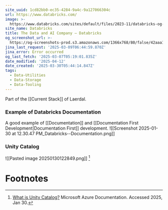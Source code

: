 ```yaml
---
site_uuid: 1cd82bb0-ec35-4284-9a4c-9a127066304c
url: https://www.databricks.com/
image: >-
  https://www.databricks.com/sites/default/files/2023-11/databricks-og-universal.png
site_name: Databricks
title: The Data and AI Company — Databricks
og_screenshot_url: >-
  https://og-screenshots-prod.s3.amazonaws.com/1366x768/80/false/42aaa147ffc4a84ee2f837ee8c5005842c36c79fea79f9e5644cd8c215635c40.jpeg
jina_last_request: '2025-03-09T06:44:59.870Z'
jina_error: Error occurred
og_last_fetch: '2025-03-07T05:19:01.835Z'
date_modified: '2025-04-12'
date_created: '2025-03-30T05:44:14.847Z'
tags:
  - Data-Utilities
  - Data-Storage
  - Data-Tooling
---
```












Part of the [[Current Stack]] of Laerdal.

### Example of Databricks Documentation
A good example of [[Documentation]] and [[Documentation First Development|Documentation First]] development.
![[Screenshot 2025-01-30 at 12.30.47 PM_Databricks--Documentation.png]]

### Unity Catalog

![[Pasted image 20250130122849.png]] [^04768f]

# Footnotes
[^04768f]: [What is Unity Catalog?](https://learn.microsoft.com/en-us/azure/databricks/data-governance/unity-catalog/) Microsoft Azure Documentation.  Accessed 2025, Jan 30.  
